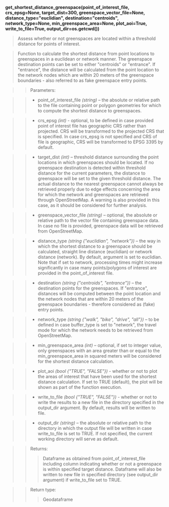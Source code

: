 **get_shortest_distance_greenspace(point_of_interest_file, crs_epsg=None, target_dist=300, greenspace_vector_file=None, distance_type="euclidian", destination="centroids", network_type=None, min_greenspace_area=None, plot_aoi=True, write_to_file=True, output_dir=os.getcwd())**

> Assess whether or not greenspaces are located within a threshold distance for points of interest.

> Function to calculate the shortest distance from point locations to greenspaces in a euclidean or network manner. The greenspace destination points can be set to either "centroids" or "entrance". If "entrance", the distance will be calculated from the point location to the network nodes which are within 20 meters of the greenspace boundaries - also referred to as fake greenspace entry points. 

>> Parameters: 

>> - point_of_interest_file *(string)* – the absolute or relative path to the file containing point or polygon geometries for which to compute the shortest distance to greenspaces.

>> - crs_epsg *(int)* - optional, to be defined in case provided point of interest file has geographic CRS rather than projected. CRS will be transformed to the projected CRS that is specified. In case crs_epsg is not specified and CRS of file is geographic, CRS will be transformed to EPSG 3395 by default. 

>> - target_dist *(int)* – threshold distance surrounding the point locations in which greenspaces should be located. If no greenspace destination is detected within threshold distance for the current parameters, the distance to greenspace will be set to the given threshold distance. The actual distance to the nearest greenspace cannot always be retrieved properly due to edge effects concerning the area for which the network and greenspaces are retrieved through OpenStreetMap. A warning is also provided in this case, as it should be considered for further analysis. 

>> - greenspace_vector_file *(string)* – optional, the absolute or relative path to the vector file containing greenspace data. In case no file is provided, greenspace data will be retrieved from OpenStreetMap.

>> - distance_type *(string {"euclidian", "network"})* – the way in which the shortest distance to a greenspace should be calculated, straight line distance (euclidian) or network distance (network). By default, argument is set to euclidian. Note that if set to network, processing times might increase significantly in case many points/polygons of interest are provided in the point_of_interest file.

>> - destination *(string {"centroids", "entrance"})* – the destination points for the greenspaces. If "entrance", distances will be computed between the point location and the network nodes that are within 20 meters of the greenspace boundaries - therefore considered as (fake) entry points.

>> - network_type *(string {"walk", "bike", "drive", "all"})* – to be defined in case buffer_type is set to "network", the travel mode for which the network needs to be retrieved from OpenStreetMap.

>> - min_greenspace_area *(int)* – optional, if set to integer value, only greenspaces with an area greater than or equal to the min_greenspace_area in squared meters will be considered for the shortest distance calculation. 

>> - plot_aoi *(bool {"TRUE", "FALSE"})* - whether or not to plot the areas of interest that have been used for the shortest distance calculation. If set to TRUE (default), the plot will be shown as part of the function execution.

>> - write_to_file *(bool {"TRUE", "FALSE"})* - whether or not to write the results to a new file in the directory specified in the output_dir argument. By default, results will be written to file.

>> - output_dir *(string)* – the absolute or relative path to the directory in which the output file will be written in case write_to_file is set to TRUE. If not specified, the current working directory will serve as default.

>>Returns:	
>>> Dataframe as obtained from point_of_interest_file including column indicating whether or not a greenspace is within specified target distance. Dataframe will also be written to new file in specified directory (see output_dir argument) if write_to_file set to TRUE. 

>>Return type:	
>>> Geodataframe
